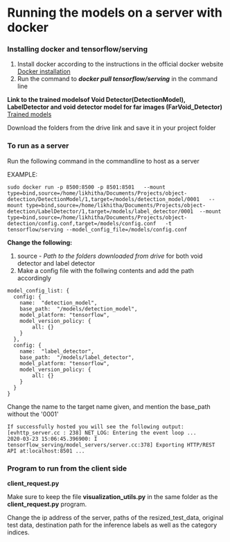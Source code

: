 # Running the models on a server with docker

### **Installing docker and tensorflow/serving**
1. Install docker according to the instructions in the official docker website [Docker installation](https://docs.docker.com/install/) </br>
2. Run the command to ***docker pull tensorflow/serving*** in the command line  </br>


**Link to the trained modelsof Void Detector(DetectionModel), LabelDetector and void detector model for far images (FarVoid_Detector)** </br> 
[Trained models](https://drive.google.com/open?id=1I0Ey3kGSOjUn3HBk7iC0BWi5t_XaedN4)

Download the folders from the drive link and save it in your project folder

### **To run as a server**
Run the following command in the commandline to host as a server</br>

EXAMPLE:</br>
```
sudo docker run -p 8500:8500 -p 8501:8501   --mount type=bind,source=/home/likhitha/Documents/Projects/object-detection/DetectionModel/1,target=/models/detection_model/0001   --mount type=bind,source=/home/likhitha/Documents/Projects/object-detection/LabelDetector/1,target=/models/label_detector/0001  --mount type=bind,source=/home/likhitha/Documents/Projects/object-detection/config.conf,target=/models/config.conf   -t tensorflow/serving --model_config_file=/models/config.conf
```
**Change the following:** </br>
1. source - *Path to the folders downloaded from drive* for both void detector and label detector </br>
2. Make a config file with the follwing contents and add the path accordingly </br> 

```
model_config_list: {
  config: {
    name:  "detection_model",
    base_path:  "/models/detection_model",
    model_platform: "tensorflow",
    model_version_policy: {
        all: {}
    }
  },
  config: {
    name:  "label_detector",
    base_path:  "/models/label_detector",
    model_platform: "tensorflow",
    model_version_policy: {
        all: {}
    }
  }
}
```

Change the name to the target name given, and mention the base_path without the '0001' </br>
```
If successfully hosted you will see the following output:
[evhttp_server.cc : 238] NET_LOG: Entering the event loop ...
2020-03-23 15:06:45.396900: I tensorflow_serving/model_servers/server.cc:378] Exporting HTTP/REST API at:localhost:8501 ...
```
### **Program to run from the client side**
**client_request.py** </br>

Make sure to keep the file **visualization_utils.py** in the same folder as the **client_request.py** program.</br>

Change the ip address of the server, paths of the resized_test_data, original test data, destination path for the inference labels as well as the category indices.</br>

